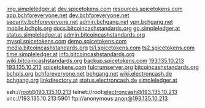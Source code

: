 [img.simpleledger.at](https://img.simpleledger.at)
[dev.spicetokens.com](https://dev.spicetokens.com)
[resources.spicetokens.com](https://resources.spicetokens.com)
[app.bchforeveryone.net](https://app.bchforeveryone.net)
[dev.bchforeveryone.net](https://dev.bchforeveryone.net)
[security.bchforeveryone.net](https://security.bchforeveryone.net)
[admin.bchgang.net](https://admin.bchgang.net)
[vpn.bchgang.net](https://vpn.bchgang.net)
[mobile.bchpls.org](https://mobile.bchpls.org)
[docs.bitcoincashstandards.org](https://docs.bitcoincashstandards.org)
[go.simpleledger.at](https://go.simpleledger.at)
[status.simpleledger.at](https://status.simpleledger.at)
[admin.bitcoincashstandards.org](https://admin.bitcoincashstandards.org)
[mysql.spicetokens.com](https://mysql.spicetokens.com)
[demo.spicetokens.com](https://demo.spicetokens.com)
[media.bitcoincashstandards.org](https://media.bitcoincashstandards.org)
[ts1.spicetokens.com](https://ts1.spicetokens.com)
[ts2.spicetokens.com](https://ts2.spicetokens.com)
[time.simpleledger.at](https://time.simpleledger.at)
[info.bitcoincashstandards.org](https://info.bitcoincashstandards.org)
[wiki.bitcoincashstandards.org](https://wiki.bitcoincashstandards.org)
[backup.spicetokens.com](https://backup.spicetokens.com)
[193.135.10.213](http://193.135.10.213)
[193.135.10.213](https://193.135.10.213)
[spicetokens.com](https://spicetokens.com)
[fulcrumserver.org](https://fulcrumserver.org)
[bitcoincashstandards.org](https://bitcoincashstandards.org)
[bchpls.org](https://bchpls.org)
[bchforeveryone.net](https://bchforeveryone.net)
[bchgang.net](https://bchgang.net)
[wiki.electroncash.de](https://wiki.electroncash.de/wiki/Main_Page)
[bchgang.org](https://bchgang.org)
[linkdirectory.at](https://linkdirectory.at/)
[status.electroncash.de](https://status.electroncash.de/)
[simpleledger.at](https://simpleledger.at)

ssh://root@193.135.10.213
telnet://root:electroncash@193.135.10.213
vnc://193.135.10.213:5901
ftp://anonymous:anon@193.135.10.213
